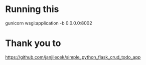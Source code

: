 # Running this

gunicorn wsgi:application -b 0.0.0.0:8002

# Thank you to

https://github.com/janjilecek/simple_python_flask_crud_todo_app

